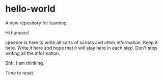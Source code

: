 # hello-world
A new repository for learning

Hi humans!

cjreeder is here to write all sorts of scripts and other information.  Keep it here.  Write it here and hope that it will stay here in each step.
Don't stop writing all the information. 

Shh, I am thinking. 
 
Time to reset. 
